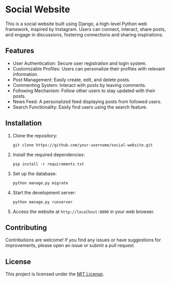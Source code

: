 # Social Website
This is a social website built using Django, a high-level Python web framework,  inspired by Instagram. Users can connect, interact, share posts, and engage in discussions, fostering connections and sharing inspirations.

## Features
- User Authentication: Secure user registration and login system.
- Customizable Profiles: Users can personalize their profiles with relevant information.
- Post Management: Easily create, edit, and delete posts.
- Commenting System: Interact with posts by leaving comments.
- Following Mechanism: Follow other users to stay updated with their posts.
- News Feed: A personalized feed displaying posts from followed users.
- Search Functionality: Easily find users using the search feature.

## Installation

1. Clone the repository:

    ```shell
    git clone https://github.com/your-username/social-website.git
    ```

2. Install the required dependencies:

    ```shell
    pip install -r requirements.txt
    ```

3. Set up the database:

    ```shell
    python manage.py migrate
    ```

4. Start the development server:

    ```shell
    python manage.py runserver
    ```

5. Access the website at `http://localhost:8000` in your web browser.

## Contributing

Contributions are welcome! If you find any issues or have suggestions for improvements, please open an issue or submit a pull request.

## License

This project is licensed under the [MIT License](LICENSE).

